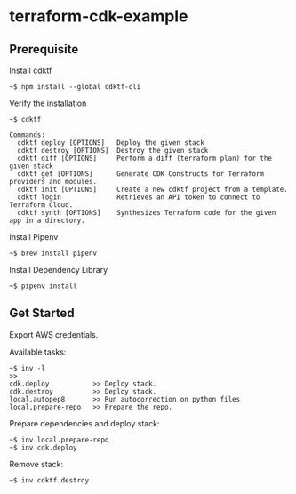 # terraform-cdk-example

## Prerequisite

Install cdktf

```
~$ npm install --global cdktf-cli
```

Verify the installation

```
~$ cdktf

Commands:
  cdktf deploy [OPTIONS]   Deploy the given stack
  cdktf destroy [OPTIONS]  Destroy the given stack
  cdktf diff [OPTIONS]     Perform a diff (terraform plan) for the given stack
  cdktf get [OPTIONS]      Generate CDK Constructs for Terraform providers and modules.
  cdktf init [OPTIONS]     Create a new cdktf project from a template.
  cdktf login              Retrieves an API token to connect to Terraform Cloud.
  cdktf synth [OPTIONS]    Synthesizes Terraform code for the given app in a directory.
```

Install Pipenv

```
~$ brew install pipenv
```

Install Dependency Library

```
~$ pipenv install
```

## Get Started

Export AWS credentials.

Available tasks:

```
~$ inv -l
>>
cdk.deploy           >> Deploy stack.
cdk.destroy          >> Deploy stack.
local.autopep8       >> Run autocorrection on python files
local.prepare-repo   >> Prepare the repo.
```

Prepare dependencies and deploy stack:

```
~$ inv local.prepare-repo
~$ inv cdk.deploy
```

Remove stack:

```
~$ inv cdktf.destroy

```